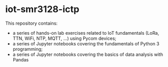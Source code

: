 # iot-smr3128-ictp

This repository contains: 
* a series of hands-on lab exercises related to IoT fundamentals (LoRa, TTN, WiFi, NTP, MQTT, ...) using Pycom devices;
* a series of Jupyter notebooks covering the fundamentals of Python 3 programming;
* a series of Jupyter notebooks covering the basics of data analysis with Pandas
